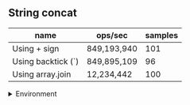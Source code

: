 ## String concat

|name|ops/sec|samples|
|-|-|-|
|Using + sign|849,193,940|101|
|Using backtick (`)|849,895,109|96|
|Using array.join|12,234,442|100|


<details>
<summary>Environment</summary>

* __Machine:__ linux x64 | 4 vCPUs | 7.6GB Mem
* __Run:__ Tue Nov 07 2023 23:41:47 GMT+0000 (Coordinated Universal Time)
</details>

<!--
{"environment":{"platform":"linux","arch":"x64","cpus":4,"totalMemory":7.6085662841796875},"benchmarks":[{"name":"Using + sign","opsSec":849193940.4155564,"samples":6},{"name":"Using backtick (`)","opsSec":849895108.9093494,"samples":9},{"name":"Using array.join","opsSec":12234441.834621157,"samples":6}]}-->
